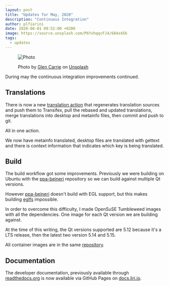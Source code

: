 ```yaml
---
layout:	post
title: "Updates for May, 2020"
description: "Continuous Integration"
author: plfiorini
date: 2020-06-01 09:52:00 +0200
image: https://source.unsplash.com/P6YxhqqcFJ4/684x456
tags:
  - updates
---
```


<figure markdown="1">

![Photo](https://source.unsplash.com/xEG5Agjb_5s/912x1368)
<figcaption>
Photo by <a target="_blank" rel="noopener nofollow" href="https://unsplash.com/@glencarrie?utm_source=unsplash&utm_medium=referral&utm_content=creditCopyText">Glen Carrie</a>
on <a target="_blank" rel="noopener nofollow" href="https://unsplash.com/?utm_source=unsplash&utm_medium=referral&utm_content=creditCopyText">Unsplash</a>
</figcaption>

</figure>

During may the continuous integration improvements continued.

## Translations

There is now a new [translation action][translation-action] that regenerates translation sources
and push them to Transifex, pull the rebased and updated translations, merge translations into
desktop and metainfo files, then commit and push to git.

All in one action.

We now have metainfo translated, desktop files are translated with gettext and there is
context information that indicates which key is being translated.

## Build

The build workflow got some improvements.  Previously we were building on Ubuntu with the
[ppa-beineri][ppa-beineri] repository so we can build against multiple Qt versions.

However [ppa-beineri][ppa-beineri] doesn't build with EGL support, but this makes building
[eglfs][eglfs] impossible.

In order to overcome this difficulty, I made OpenSuSE Tumbleweed images with all the dependencies.
One image for each Qt version we are building against.

At the time of this writing, the Qt versions supported are 5.12 because it's a LTS release,
then the latest two version 5.14 and 5.15.

All container images are in the same [repository][container-images].

## Documentation

The developer documentation, previously available through [readthedocs.org][readthedocs]
is now available via GitHub Pages on [docs.liri.io][docs].

[translation-action]: https://github.com/liri-infra/translation-action
[ppa-beineri]: https://launchpad.net/~beineri
[eglfs]: https://github.com/lirios/eglfs
[container-images]: https://github.com/liri-infra/container-images
[readthedocs]: https://readthedocs.org
[docs]: https://docs.liri.io
